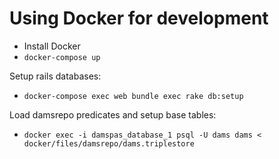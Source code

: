 # Using Docker for development

- Install Docker
- `docker-compose up`

Setup rails databases:
- `docker-compose exec web bundle exec rake db:setup`

Load damsrepo predicates and setup base tables:
- `docker exec -i damspas_database_1 psql -U dams dams < docker/files/damsrepo/dams.triplestore`
